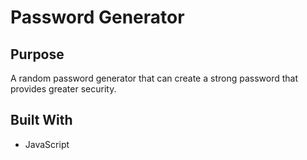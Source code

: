 # Password Generator

## Purpose

A random password generator that can create a strong password that provides greater security.

## Built With

- JavaScript
